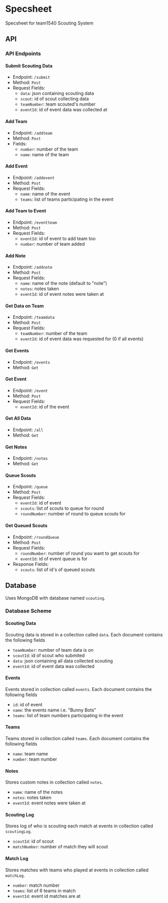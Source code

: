 # Specsheet
Specsheet for team1540 Scouting System
## API
### API Endpoints
#### Submit Scouting Data
- Endpoint: `/submit`
- Method: `Post`
- Request Fields:
  - `data`: json containing scouting data
  - `scout`: id of scout collecting data
  - `teamNumber`: team scouted's number
  - `eventId`: id of event data was collected at
 
#### Add Team
- Endpoint: `/addteam`
- Method: `Post`
- Fields:
  - `number`: number of the team
  - `name`: name of the team

#### Add Event
- Endpoint: `/addevent`
- Method: `Post`
- Request Fields:
  - `name`: name of the event
  - `teams`: list of teams participating in the event

#### Add Team to Event
- Endpoint: `/eventteam`
- Method: `Post`
- Request Fields:
  - `eventId`: id of event to add team too
  - `number`: number of team added

#### Add Note
- Endpoint: `/addnote`
- Method: `Post`
- Request Fields:
  - `name`: name of the note (default to "note")
  - `notes`: notes taken
  - `eventId`: id of event notes were taken at

#### Get Data on Team
- Endpoint: `/teamdata`
- Method: `Post`
- Request Fields:
  - `teamNumber`: number of the team
  - `eventId`: id of event data was requested for (0 if all events)

#### Get Events
- Endpoint: `/events`
- Method: `Get`

#### Get Event
- Endpoint: `/event`
- Method: `Post`
- Request Fields:
  - `eventId`: id of the event

#### Get All Data
- Endpoint: `/all`
- Method: `Get`

#### Get Notes
- Endpoint: `/notes`
- Method: `Get`

#### Queue Scouts
- Endpoint: `/queue`
- Method: `Post`
- Request Fields:
  - `eventId`: id of event
  - `scouts`: list of scouts to queue for round
  - `roundNumber`: number of round to queue scouts for

#### Get Queued Scouts
- Endpoint: `/roundQueue`
- Method: `Post`
- Request Fields:
  - `roundNumber`: number of round you want to get scouts for
  - `eventId`: id of event queue is for
- Response Fields:
  - `scouts`: list of id's of queued scouts

## Database
Uses MongoDB with database named `scouting`.
### Database Scheme
#### Scouting Data
Scouting data is stored in a collection called `data`.
Each document contains the following fields

- `teamNumber`: number of team data is on
- `scoutId`: id of scout who submited
- `data`: json containing all data collected scouting
- `eventId`: id of event data was collected

#### Events
Events stored in collection called `events`.
Each document contains the following fields

- `id`: id of event
- `name`: the events name i.e. "Bunny Bots"
- `teams`: list of team numbers participating in the event

#### Teams
Teams stored in collection called `teams`.
Each document contains the following fields

- `name`: team name
- `number`: team number

#### Notes
Stores custom notes in collection called `notes`.

- `name`: name of the notes
- `notes`: notes taken
- `eventId`: event notes were taken at

#### Scouting Log
Stores log of who is scouting each match at events in collection called `scoutingLog`.

- `scoutId`: id of scout
- `matchNumber`: number of match they will scout

#### Match Log
Stores matches with teams who played at events in collection called `matchLog`.

- `number`: match number
- `teams`: list of 6 teams in match
- `eventId`: event id matches are at
